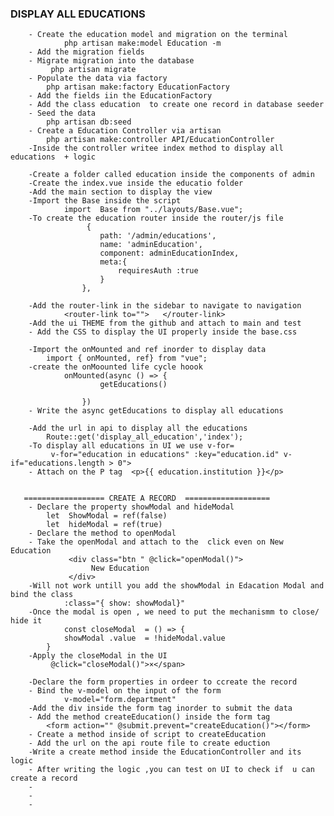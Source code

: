 ### DISPLAY ALL EDUCATIONS
        - Create the education model and migration on the terminal
                php artisan make:model Education -m
        - Add the migration fields 
        - Migrate migration into the database
             php artisan migrate
        - Populate the data via factory
            php artisan make:factory EducationFactory
        - Add the fields iin the EducationFactory
        - Add the class education  to create one record in database seeder
        - Seed the data
            php artisan db:seed
        - Create a Education Controller via artisan
            php artisan make:controller API/EducationController
        -Inside the controller writee index method to display all educations  + logic

        -Create a folder called education inside the components of admin
        -Create the index.vue inside the educatio folder
        -Add the main section to display the view
        -Import the Base inside the script
                import  Base from "../layouts/Base.vue";
        -To create the education router inside the router/js file
                     {
                        path: '/admin/educations',
                        name: 'adminEducation',
                        component: adminEducationIndex,
                        meta:{
                            requiresAuth :true
                        }
                    },

        -Add the router-link in the sidebar to navigate to navigation
                <router-link to="">   </router-link>
        -Add the ui THEME from the github and attach to main and test
        - Add the CSS to display the UI properly inside the base.css
        
        -Import the onMounted and ref inorder to display data
            import { onMounted, ref} from "vue";
        -create the onMoounted life cycle hoook
                onMounted(async () => {
                        getEducations()
                    
                    })
        - Write the async getEducations to display all educations
                
        -Add the url in api to display all the educations
            Route::get('display_all_education','index');
        -To display all educations in UI we use v-for=
             v-for="education in educations" :key="education.id" v-if="educations.length > 0">
        - Attach on the P tag  <p>{{ education.institution }}</p>


       ================== CREATE A RECORD  ===================
        - Declare the property showModal and hideModal
            let  ShowModal = ref(false)
            let  hideModal = ref(true)
        - Declare the method to openModal
        - Take the openModal and attach to the  click even on New Education
                 <div class="btn " @click="openModal()">
                      New Education
                 </div>
        -Will not work untill you add the showModal in Edacation Modal and bind the class
                :class="{ show: showModal}" 
        -Once the modal is open , we need to put the mechanismm to close/ hide it 
                const closeModal  = () => {
                showModal .value  = !hideModal.value
            }
        -Apply the closeModal in the UI
             @click="closeModal()">×</span>

        -Declare the form properties in ordeer to ccreate the record
        - Bind the v-model on the input of the form
                v-model="form.department"
        -Add the div inside the form tag inorder to submit the data
        - Add the method createEducation() inside the form tag
            <form action="" @submit.prevent="createEducation()"></form>
        - Create a method inside of script to createEducation
        - Add the url on the api route file to create eduction
        -Write a create method inside the EducationController and its logic
        - After writing the logic ,you can test on UI to check if  u can create a record
        -
        -
        -
